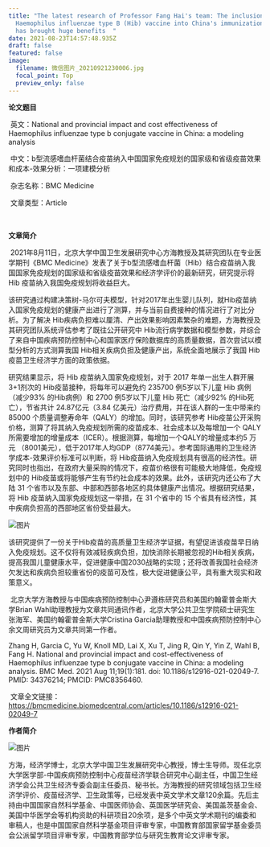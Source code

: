 ```yaml
---
title: "The latest research of Professor Fang Hai's team: The inclusion of
  Haemophilus influenzae type B (Hib) vaccine into China's immunization program
  has brought huge benefits  "
date: 2021-08-23T14:57:48.935Z
draft: false
featured: false
image:
  filename: 微信图片_20210921230006.jpg
  focal_point: Top
  preview_only: false
---
```

**论文题目**

 英文：National and provincial impact and cost effectiveness of Haemophilus influenzae type b conjugate vaccine in China: a modeling analysis

 中文：b型流感嗜血杆菌结合疫苗纳入中国国家免疫规划的国家级和省级疫苗效果和成本-效果分析：一项建模分析

 杂志名称：BMC Medicine

 文章类型：Article

 

**文章简介**

 2021年8月11日，北京大学中国卫生发展研究中心方海教授及其研究团队在专业医学期刊《BMC Medicine》发表了关于b型流感嗜血杆菌（Hib）结合疫苗纳入我国国家免疫规划的国家级和省级疫苗效果和经济学评价的最新研究，研究提示将 Hib 疫苗纳入我国免疫规划将收益巨大。

该研究通过构建决策树-马尔可夫模型，针对2017年出生婴儿队列，就Hib疫苗纳入国家免疫规划的健康产出进行了测算，并与当前自费接种的情况进行了对比分析。为了解决 Hib疾病负担难以厘清、产出效果影响因素繁杂的难题，方海教授及其研究团队系统评估参考了既往公开研究中 Hib流行病学数据和模型参数，并综合了来自中国疾病预防控制中心和国家医疗保险数据库的高质量数据，首次尝试以模型分析的方式测算我国 Hib相关疾病负担及健康产出，系统全面地展示了我国 Hib 疫苗卫生经济学方面的政策依据。

研究结果显示，将 Hib 疫苗纳入国家免疫规划，对于 2017 年单一出生人群开展3+1剂次的 Hib疫苗接种，将每年可以避免约 235700 例5岁以下儿童 Hib 病例（减少93% 的Hib病例）和 2700 例5岁以下儿童 Hib 死亡（减少92% 的Hib死亡），节省共计 24.87亿元（3.84 亿美元）治疗费用，并在该人群的一生中带来约 85000 个质量调整寿命年（QALY）的增加。同时，该研究参考 Hib疫苗公开采购价格，测算了将其纳入免疫规划所需的疫苗成本、社会成本以及每增加一个 QALY所需要增加的增量成本（ICER）。根据测算，每增加一个QALY的增量成本约5 万元 （8001美元），低于2017年人均GDP（8774美元）。参考国际通用的卫生经济学成本-效果评价标准可以判断，将 Hib疫苗纳入免疫规划具有很高的经济性。研究同时也指出，在政府大量采购的情况下，疫苗价格很有可能极大地降低，免疫规划中的 Hib疫苗或将能够产生有节约社会成本的效果。此外，该研究内还公布了大陆 31 个省市以及东部、中部和西部各地区的具体健康产出情况。根据研究结果，将 Hib 疫苗纳入国家免疫规划这一举措，在 31 个省中的 15 个省具有经济性，其中疾病负担高的西部地区省份受益最大。



![图片](https://mmbiz.qpic.cn/mmbiz_png/iaFbjHZ1liadm9jRTJZ2LPfhibX8P74wdbABayBXbwRpnFdibJx26Kia6p38MiaSFRJDXgaxf8r22lx45xYcIIh6ib2YQ/640?wx_fmt=png&tp=webp&wxfrom=5&wx_lazy=1&wx_co=1)

该研究提供了一份关于Hib疫苗的高质量卫生经济学证据，有望促进该疫苗早日纳入免疫规划。这不仅将有效减轻疾病负担，加快消除长期被忽视的Hib相关疾病，提高我国儿童健康水平，促进健康中国2030战略的实现；还将改善我国社会经济欠发达和疾病负担较重省份的疫苗可及性，极大促进健康公平，具有重大现实和政策意义。

 北京大学方海教授与中国疾病预防控制中心尹遵栋研究员和美国约翰霍普金斯大学Brian Wahl助理教授为文章共同通讯作者，北京大学公共卫生学院硕士研究生张海军、美国约翰霍普金斯大学Cristina Garcia助理教授和中国疾病预防控制中心余文周研究员为文章共同第一作者。

Zhang H, Garcia C, Yu W, Knoll MD, Lai X, Xu T, Jing R, Qin Y, Yin Z, Wahl B, Fang H. National and provincial impact and cost-effectiveness of Haemophilus influenzae type b conjugate vaccine in China: a modeling analysis. BMC Med. 2021 Aug 11;19(1):181. doi: 10.1186/s12916-021-02049-7. PMID: 34376214; PMCID: PMC8356460.

 文章全文链接：https://bmcmedicine.biomedcentral.com/articles/10.1186/s12916-021-02049-7

**作者简介**

![图片](https://mmbiz.qpic.cn/mmbiz_jpg/iaFbjHZ1liadm9jRTJZ2LPfhibX8P74wdbASxRovZqp7ES6az4c6c0mLibmPiaTSGBKGLNiaZWibHRrKuuoZAXsusWZkQ/640?wx_fmt=jpeg&tp=webp&wxfrom=5&wx_lazy=1&wx_co=1)

方海，经济学博士，北京大学中国卫生发展研究中心教授，博士生导师。现任北京大学医学部-中国疾病预防控制中心疫苗经济学联合研究中心副主任，中国卫生经济学会公共卫生经济专委会副主任委员、秘书长。方海教授的研究领域包括卫生经济学评价、疫苗经济学、卫生政策等，已经发表中英文学术文章120余篇。先后主持由中国国家自然科学基金、中国医师协会、英国医学研究会、美国盖茨基金会、美国中华医学会等机构资助的科研项目20余项，是多个中英文学术期刊的编委和审稿人，也是中国国家自然科学基金项目评审专家，中国教育部国家留学基金委员会公派留学项目评审专家，中国教育部学位与研究生教育论文评审专家。